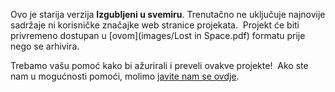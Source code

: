 Ovo je starija verzija **Izgubljeni u svemiru**. Trenutačno ne uključuje najnovije sadržaje ni korisničke značajke web stranice projekata.  Projekt će biti privremeno dostupan u [ovom](images/Lost in Space.pdf) formatu prije nego se arhivira. 

Trebamo vašu pomoć kako bi ažurirali i preveli ovakve projekte!  Ako ste nam u mogućnosti pomoći, molimo [javite nam se ovdje](https://rpf.io/translators).
